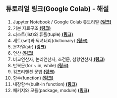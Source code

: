 ## 튜토리얼 링크(Google Colab) - 해설

1. Jupyter Notebook / Google Colab 튜토리얼 [**(링크)**](https://colab.research.google.com/github/teddylee777/machine-learning/blob/master/00-Python/tutorial/%ED%95%B4%EC%84%A4/00-Jupyter-Notebook-튜토리얼-(해설).ipynb)
2. 기본 자료구조 [**(링크)**](https://colab.research.google.com/github/teddylee777/machine-learning/blob/master/00-Python/tutorial/%ED%95%B4%EC%84%A4/01-파이썬-자료구조-(해설).ipynb)
3. 리스트(list)와 튜플(tuple) [**(링크)**](https://colab.research.google.com/github/teddylee777/machine-learning/blob/master/00-Python/tutorial/%ED%95%B4%EC%84%A4/02-파이썬-리스트-튜플-(해설).ipynb)
4. 세트(set)와 딕셔너리(dictionary) [**(링크)**](https://colab.research.google.com/github/teddylee777/machine-learning/blob/master/00-Python/tutorial/%ED%95%B4%EC%84%A4/03-파이썬-세트-딕셔너리-(해설).ipynb)
5. 문자열(str) [**(링크)**](https://colab.research.google.com/github/teddylee777/machine-learning/blob/master/00-Python/tutorial/%ED%95%B4%EC%84%A4/04-파이썬-문자열-(해설).ipynb)
6. 연산 [**(링크)**](https://colab.research.google.com/github/teddylee777/machine-learning/blob/master/00-Python/tutorial/%ED%95%B4%EC%84%A4/05-파이썬-연산-(해설).ipynb)
7. 비교연산자, 논리연산자, 조건문, 삼항연산자 [**(링크)**](https://colab.research.google.com/github/teddylee777/machine-learning/blob/master/00-Python/tutorial/%ED%95%B4%EC%84%A4/06-파이썬-비교-논리-삼항연산자-조건문-(해설).ipynb)
8. 반복문(for ~ in, while) [**(링크)**](https://colab.research.google.com/github/teddylee777/machine-learning/blob/master/00-Python/tutorial/%ED%95%B4%EC%84%A4/07-파이썬-반복문-(해설).ipynb)
9. 컴프리헨션 문법 [**(링크)**](https://colab.research.google.com/github/teddylee777/machine-learning/blob/master/00-Python/tutorial/%ED%95%B4%EC%84%A4/08-파이썬-Comprehension-(해설).ipynb)
10. 함수(function) [**(링크)**](https://colab.research.google.com/github/teddylee777/machine-learning/blob/master/00-Python/tutorial/%ED%95%B4%EC%84%A4/09-파이썬-함수-(해설).ipynb)
11. 내장함수(built-in function) [**(링크)**](https://colab.research.google.com/github/teddylee777/machine-learning/blob/master/00-Python/tutorial/%ED%95%B4%EC%84%A4/10-파이썬-내장함수-(해설).ipynb)
12. 패키지와 모듈(package, module) [**(링크)**](https://colab.research.google.com/github/teddylee777/machine-learning/blob/master/00-Python/tutorial/%ED%95%B4%EC%84%A4/11-파이썬-패키지-모듈-(해설).ipynb)
